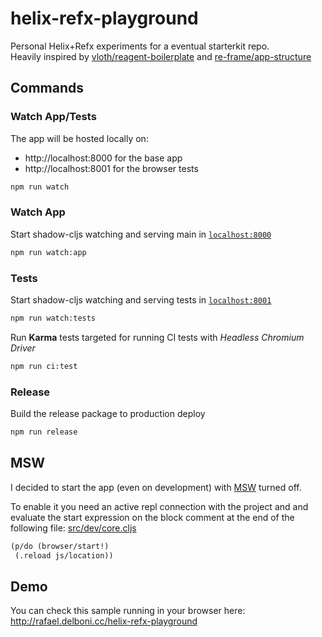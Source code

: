 # helix-refx-playground
Personal Helix+Refx experiments for a eventual starterkit repo.  
Heavily inspired by [vloth/reagent-boilerplate](https://github.com/vloth/reagent-boilerplate) and [re-frame/app-structure](https://github.com/day8/re-frame/blob/master/docs/App-Structure.md)

## Commands

### Watch App/Tests
The app will be hosted locally on: 
- http://localhost:8000 for the base app
- http://localhost:8001 for the browser tests
```bash
npm run watch
```

### Watch App
Start shadow-cljs watching and serving main in [`localhost:8000`](http://localhost:8000)
```bash
npm run watch:app
```

### Tests
Start shadow-cljs watching and serving tests in [`localhost:8001`](http://localhost:8022)
```bash
npm run watch:tests
```

Run **Karma** tests targeted for running CI tests with *Headless Chromium Driver*
```bash
npm run ci:test
```

### Release
Build the release package to production deploy
```bash
npm run release
```

## MSW
I decided to start the app (even on development) with [MSW](https://mswjs.io/) turned off.  

To enable it you need an active repl connection with the project and and evaluate
the start expression on the block comment at the end of the following file: [src/dev/core.cljs](src/dev/core.cljs)
```clj
(p/do (browser/start!)
 (.reload js/location))
```

## Demo 
You can check this sample running in your browser here:  
http://rafael.delboni.cc/helix-refx-playground
